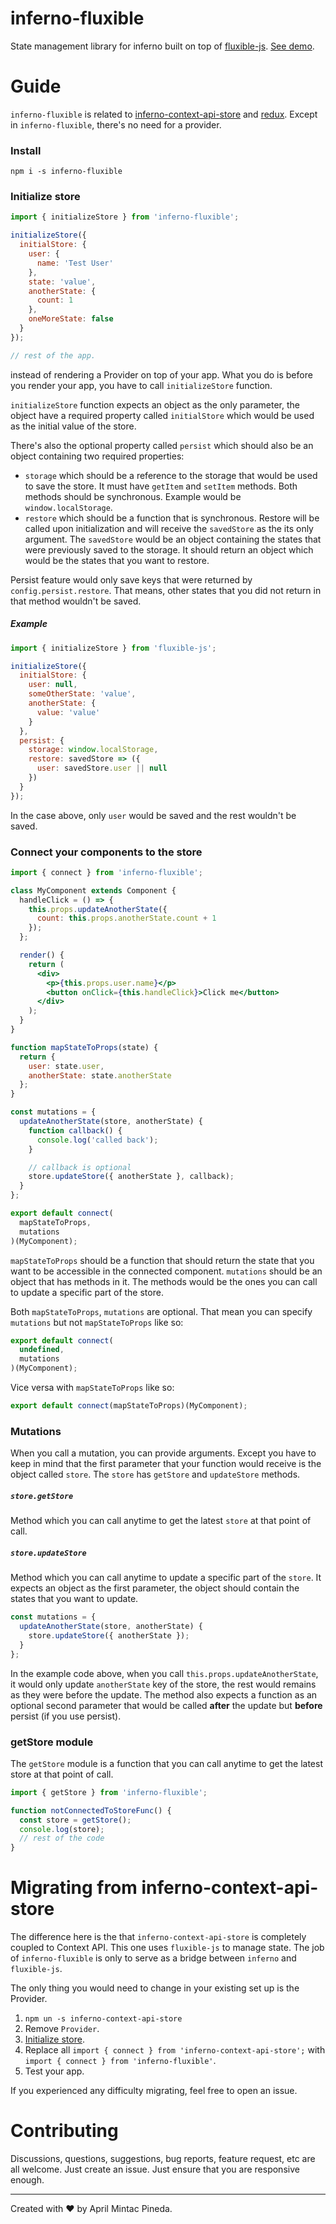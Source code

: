 <!-- @format -->

# inferno-fluxible

State management library for inferno built on top of [fluxible-js](https://github.com/aprilmintacpineda/fluxible-js). [See demo](https://aprilmintacpineda.github.io/inferno-fluxible/).

# Guide

`inferno-fluxible` is related to [inferno-context-api-store](https://github.com/aprilmintacpineda/inferno-context-api-store) and [redux](https://github.com/reduxjs/redux). Except in `inferno-fluxible`, there's no need for a provider.

### Install

`npm i -s inferno-fluxible`

### Initialize store

```jsx
import { initializeStore } from 'inferno-fluxible';

initializeStore({
  initialStore: {
    user: {
      name: 'Test User'
    },
    state: 'value',
    anotherState: {
      count: 1
    },
    oneMoreState: false
  }
});

// rest of the app.
```

instead of rendering a Provider on top of your app. What you do is before you render your app, you have to call `initializeStore` function.

`initializeStore` function expects an object as the only parameter, the object have a required property called `initialStore` which would be used as the initial value of the store.

There's also the optional property called `persist` which should also be an object containing two required properties:

- `storage` which should be a reference to the storage that would be used to save the store. It must have `getItem` and `setItem` methods. Both methods should be synchronous. Example would be `window.localStorage`.
- `restore` which should be a function that is synchronous. Restore will be called upon initialization and will receive the `savedStore` as the its only argument. The `savedStore` would be an object containing the states that were previously saved to the storage. It should return an object which would be the states that you want to restore.

Persist feature would only save keys that were returned by `config.persist.restore`. That means, other states that you did not return in that method wouldn't be saved.

##### Example

```js
import { initializeStore } from 'fluxible-js';

initializeStore({
  initialStore: {
    user: null,
    someOtherState: 'value',
    anotherState: {
      value: 'value'
    }
  },
  persist: {
    storage: window.localStorage,
    restore: savedStore => ({
      user: savedStore.user || null
    })
  }
});
```

In the case above, only `user` would be saved and the rest wouldn't be saved.

### Connect your components to the store

```jsx
import { connect } from 'inferno-fluxible';

class MyComponent extends Component {
  handleClick = () => {
    this.props.updateAnotherState({
      count: this.props.anotherState.count + 1
    });
  };

  render() {
    return (
      <div>
        <p>{this.props.user.name}</p>
        <button onClick={this.handleClick}>Click me</button>
      </div>
    );
  }
}

function mapStateToProps(state) {
  return {
    user: state.user,
    anotherState: state.anotherState
  };
}

const mutations = {
  updateAnotherState(store, anotherState) {
    function callback() {
      console.log('called back');
    }

    // callback is optional
    store.updateStore({ anotherState }, callback);
  }
};

export default connect(
  mapStateToProps,
  mutations
)(MyComponent);
```

`mapStateToProps` should be a function that should return the state that you want to be accessible in the connected component. `mutations` should be an object that has methods in it. The methods would be the ones you can call to update a specific part of the store.

Both `mapStateToProps`, `mutations` are optional. That mean you can specify `mutations` but not `mapStateToProps` like so:

```jsx
export default connect(
  undefined,
  mutations
)(MyComponent);
```

Vice versa with `mapStateToProps` like so:

```jsx
export default connect(mapStateToProps)(MyComponent);
```

### Mutations

When you call a mutation, you can provide arguments. Except you have to keep in mind that the first parameter that your function would receive is the object called `store`. The `store` has `getStore` and `updateStore` methods.

##### `store.getStore`

Method which you can call anytime to get the latest `store` at that point of call.

##### `store.updateStore`

Method which you can call anytime to update a specific part of the `store`. It expects an object as the first parameter, the object should contain the states that you want to update.

```jsx
const mutations = {
  updateAnotherState(store, anotherState) {
    store.updateStore({ anotherState });
  }
};
```

In the example code above, when you call `this.props.updateAnotherState`, it would only update `anotherState` key of the store, the rest would remains as they were before the update. The method also expects a function as an optional second parameter that would be called **after** the update but **before** persist (if you use persist).

### getStore module

The `getStore` module is a function that you can call anytime to get the latest store at that point of call.

```jsx
import { getStore } from 'inferno-fluxible';

function notConnectedToStoreFunc() {
  const store = getStore();
  console.log(store);
  // rest of the code
}
```

# Migrating from inferno-context-api-store

The difference here is the that `inferno-context-api-store` is completely coupled to Context API. This one uses `fluxible-js` to manage state. The job of `inferno-fluxible` is only to serve as a bridge between `inferno` and `fluxible-js`.

The only thing you would need to change in your existing set up is the Provider.

1. `npm un -s inferno-context-api-store`
2. Remove `Provider`.
3. [Initialize store](#initialize-store).
4. Replace all `import { connect } from 'inferno-context-api-store';` with `import { connect } from 'inferno-fluxible'`.
5. Test your app.

If you experienced any difficulty migrating, feel free to open an issue.

# Contributing

Discussions, questions, suggestions, bug reports, feature request, etc are all welcome. Just create an issue. Just ensure that you are responsive enough.

---

Created with :heart: by April Mintac Pineda.
